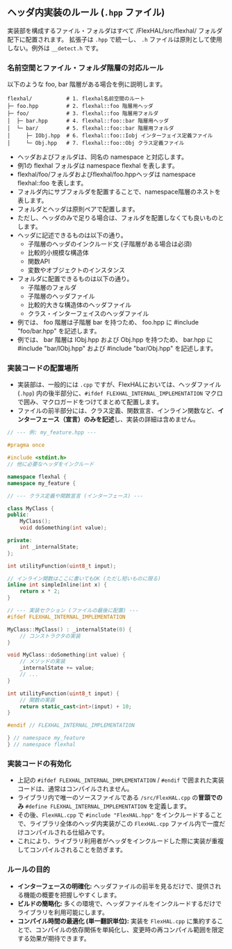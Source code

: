 ## ヘッダ内実装のルール (`.hpp` ファイル)

実装部を構成するファイル・フォルダはすべて /FlexHAL/src/flexhal/ フォルダ配下に配置されます。
拡張子は `.hpp` で統一し、 `.h` ファイルは原則として使用しない。例外は `__detect.h` です。

### 名前空間とファイル・フォルダ階層の対応ルール
以下のような foo, bar 階層がある場合を例に説明します。

```
flexhal/           # 1. flexhal名前空間のルート
├─ foo.hpp         # 2. flexhal::foo 階層用ヘッダ
├─ foo/            # 3. flexhal::foo 階層用フォルダ
│  ├─ bar.hpp      # 4. flexhal::foo::bar 階層用ヘッダ
│  └─ bar/         # 5. flexhal::foo::bar 階層用フォルダ
│     ├─ IObj.hpp  # 6. flexhal::foo::Iobj インターフェイス定義ファイル
│     └─ Obj.hpp   # 7. flexhal::foo::Obj クラス定義ファイル
```

- ヘッダおよびフォルダは、同名の namespace と対応します。
- 例1の flexhal フォルダは namespace flexhal を表します。
- flexhal/foo/フォルダおよびflexhal/foo.hppヘッダは namespace flexhal::foo を表します。
- フォルダ内にサブフォルダを配置することで、namespace階層のネストを表します。
- フォルダとヘッダは原則ペアで配置します。
- ただし、ヘッダのみで足りる場合は、フォルダを配置しなくても良いものとします。
- ヘッダに記述できるものは以下の通り。
  - 子階層のヘッダのインクルード文 (子階層がある場合は必須)
  - 比較的小規模な構造体
  - 関数API
  - 変数やオブジェクトのインスタンス
- フォルダに配置できるものは以下の通り。
  - 子階層のフォルダ
  - 子階層のヘッダファイル
  - 比較的大きな構造体のヘッダファイル
  - クラス・インターフェイスのヘッダファイル
- 例では、 foo 階層は子階層 bar を持つため、 foo.hpp に #include "foo/bar.hpp" を記述します。
- 例では、 bar 階層は IObj.hpp および Obj.hpp を持つため、 bar.hpp に #include "bar/IObj.hpp" および #include "bar/Obj.hpp" を記述します。


### 実装コードの配置場所
- 実装部は、一般的には `.cpp` ですが、FlexHALにおいては、ヘッダファイル (`.hpp`) 内の後半部分に、`#ifdef FLEXHAL_INTERNAL_IMPLEMENTATION` マクロで囲み、マクロガードをつけてまとめて配置します。
- ファイルの前半部分には、クラス定義、関数宣言、インライン関数など、**インターフェース（宣言）のみを記述**し、実装の詳細は含めません。

```cpp
// --- 例: my_feature.hpp ---

#pragma once

#include <stdint.h>
// 他に必要なヘッダをインクルード

namespace flexhal {
namespace my_feature {

// --- クラス定義や関数宣言 (インターフェース) ---

class MyClass {
public:
    MyClass();
    void doSomething(int value);

private:
    int _internalState;
};

int utilityFunction(uint8_t input);

// インライン関数はここに書いてもOK (ただし短いものに限る)
inline int simpleInline(int x) {
    return x * 2;
}

// --- 実装セクション (ファイルの最後に配置) ---
#ifdef FLEXHAL_INTERNAL_IMPLEMENTATION

MyClass::MyClass() : _internalState(0) {
    // コンストラクタの実装
}

void MyClass::doSomething(int value) {
    // メソッドの実装
    _internalState += value;
    // ...
}

int utilityFunction(uint8_t input) {
    // 関数の実装
    return static_cast<int>(input) + 10;
}

#endif // FLEXHAL_INTERNAL_IMPLEMENTATION

} // namespace my_feature
} // namespace flexhal

```

### 実装コードの有効化

- 上記の `#ifdef FLEXHAL_INTERNAL_IMPLEMENTATION` / `#endif` で囲まれた実装コードは、通常はコンパイルされません。
- ライブラリ内で唯一のソースファイルである `/src/FlexHAL.cpp` の**冒頭でのみ** `#define FLEXHAL_INTERNAL_IMPLEMENTATION` を定義します。
- その後、`FlexHAL.cpp` で `#include "FlexHAL.hpp"` をインクルードすることで、ライブラリ全体のヘッダ内実装がこの `FlexHAL.cpp` ファイル内で一度だけコンパイルされる仕組みです。
- これにより、ライブラリ利用者がヘッダをインクルードした際に実装が重複してコンパイルされることを防ぎます。

### ルールの目的

- **インターフェースの明確化:** ヘッダファイルの前半を見るだけで、提供される機能の概要を把握しやすくします。
- **ビルドの簡略化:** 多くの環境で、ヘッダファイルをインクルードするだけでライブラリを利用可能にします。
- **コンパイル時間の最適化 (単一翻訳単位):** 実装を `FlexHAL.cpp` に集約することで、コンパイルの依存関係を単純化し、変更時の再コンパイル範囲を限定する効果が期待できます。
